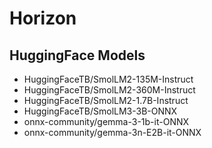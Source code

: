 # Horizon

## HuggingFace Models

- HuggingFaceTB/SmolLM2-135M-Instruct
- HuggingFaceTB/SmolLM2-360M-Instruct
- HuggingFaceTB/SmolLM2-1.7B-Instruct
- HuggingFaceTB/SmolLM3-3B-ONNX
- onnx-community/gemma-3-1b-it-ONNX
- onnx-community/gemma-3n-E2B-it-ONNX
